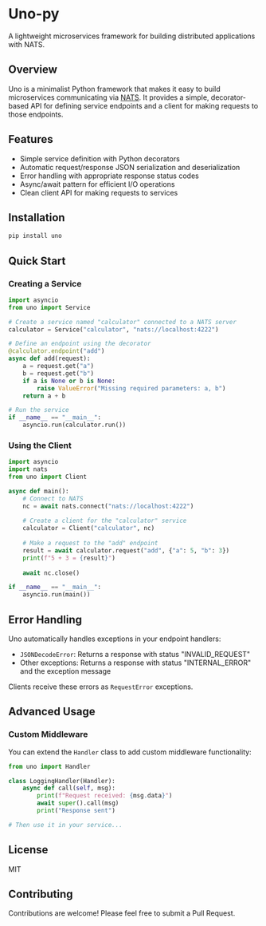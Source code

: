 # Uno-py

A lightweight microservices framework for building distributed applications with NATS.

## Overview

Uno is a minimalist Python framework that makes it easy to build microservices communicating via [NATS](https://nats.io/). It provides a simple, decorator-based API for defining service endpoints and a client for making requests to those endpoints.

## Features

- Simple service definition with Python decorators
- Automatic request/response JSON serialization and deserialization
- Error handling with appropriate response status codes
- Async/await pattern for efficient I/O operations
- Clean client API for making requests to services

## Installation

```bash
pip install uno
```

## Quick Start

### Creating a Service

```python
import asyncio
from uno import Service

# Create a service named "calculator" connected to a NATS server
calculator = Service("calculator", "nats://localhost:4222")

# Define an endpoint using the decorator
@calculator.endpoint("add")
async def add(request):
    a = request.get("a")
    b = request.get("b")
    if a is None or b is None:
        raise ValueError("Missing required parameters: a, b")
    return a + b

# Run the service
if __name__ == "__main__":
    asyncio.run(calculator.run())
```

### Using the Client

```python
import asyncio
import nats
from uno import Client

async def main():
    # Connect to NATS
    nc = await nats.connect("nats://localhost:4222")
    
    # Create a client for the "calculator" service
    calculator = Client("calculator", nc)
    
    # Make a request to the "add" endpoint
    result = await calculator.request("add", {"a": 5, "b": 3})
    print(f"5 + 3 = {result}")
    
    await nc.close()

if __name__ == "__main__":
    asyncio.run(main())
```

## Error Handling

Uno automatically handles exceptions in your endpoint handlers:

- `JSONDecodeError`: Returns a response with status "INVALID_REQUEST"
- Other exceptions: Returns a response with status "INTERNAL_ERROR" and the exception message

Clients receive these errors as `RequestError` exceptions.

## Advanced Usage

### Custom Middleware

You can extend the `Handler` class to add custom middleware functionality:

```python
from uno import Handler

class LoggingHandler(Handler):
    async def call(self, msg):
        print(f"Request received: {msg.data}")
        await super().call(msg)
        print("Response sent")

# Then use it in your service...
```

## License

MIT

## Contributing

Contributions are welcome! Please feel free to submit a Pull Request.